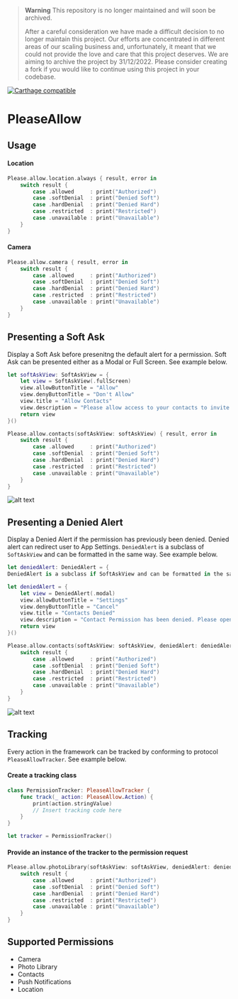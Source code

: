 > **Warning**
> This repository is no longer maintained and will soon be archived.
>
> After a careful consideration we have made a difficult decision to no longer maintain this project.
> Our efforts are concentrated in different areas of our scaling business and, unfortunately, it meant that we could not provide the love and care that this project deserves.
> We are aiming to archive the project by 31/12/2022.
> Please consider creating a fork if you would like to continue using this project in your codebase.

[![Carthage compatible](https://img.shields.io/badge/Carthage-compatible-4BC51D.svg?style=flat)](https://github.com/Carthage/Carthage)

# PleaseAllow

## Usage

#### Location
```swift
Please.allow.location.always { result, error in
    switch result {
        case .allowed     : print("Authorized")
        case .softDenial  : print("Denied Soft")
        case .hardDenial  : print("Denied Hard")
        case .restricted  : print("Restricted")
        case .unavailable : print("Unavailable")
    }
}
```

#### Camera
```swift
Please.allow.camera { result, error in
    switch result {
        case .allowed     : print("Authorized")
        case .softDenial  : print("Denied Soft")
        case .hardDenial  : print("Denied Hard")
        case .restricted  : print("Restricted")
        case .unavailable : print("Unavailable")
    }
}
```

## Presenting a Soft Ask

Display a Soft Ask before presenitng the default alert for a permission.
Soft Ask can be presented either as a Modal or Full Screen. See example below.


```swift
let softAskView: SoftAskView = {
    let view = SoftAskView(.fullScreen)
    view.allowButtonTitle = "Allow"
    view.denyButtonTitle = "Don't Allow"
    view.title = "Allow Contacts"
    view.description = "Please allow access to your contacts to invite people."
    return view
}()

Please.allow.contacts(softAskView: softAskView) { result, error in
    switch result {
        case .allowed     : print("Authorized")
        case .softDenial  : print("Denied Soft")
        case .hardDenial  : print("Denied Hard")
        case .restricted  : print("Restricted")
        case .unavailable : print("Unavailable")
    }
}
```

![alt text](/Screenshots/SoftAskView.png "")


## Presenting a Denied Alert

Display a Denied Alert if the permission has previously been denied. Denied alert can redirect user to App Settings.
`DeniedAlert` is a subclass of `SoftAskView` and can be formatted in the same way. See example below.


```swift
let deniedAlert: DeniedAlert = {
DeniedAlert is a subclass if SoftAskView and can be formatted in the same way.

let deniedAlert = {
    let view = DeniedAlert(.modal)
    view.allowButtonTitle = "Settings"
    view.denyButtonTitle = "Cancel"
    view.title = "Contacts Denied"
    view.description = "Contact Permission has been denied. Please open Settings and allow access to your contacts to invite people."
    return view
}()

Please.allow.contacts(softAskView: softAskView, deniedAlert: deniedAlert) { result, error in
    switch result {
        case .allowed     : print("Authorized")
        case .softDenial  : print("Denied Soft")
        case .hardDenial  : print("Denied Hard")
        case .restricted  : print("Restricted")
        case .unavailable : print("Unavailable")
    }
}
```

![alt text](/Screenshots/DeniedAlert.png "")


## Tracking

Every action in the framework can be tracked by conforming to protocol `PleaseAllowTracker`. See example below.

#### Create a tracking class
```swift
class PermissionTracker: PleaseAllowTracker {
    func track(_ action: PleaseAllow.Action) {
        print(action.stringValue)
        // Insert tracking code here
    }
}

let tracker = PermissionTracker()
```

#### Provide an instance of the tracker to the permission request
```swift
Please.allow.photoLibrary(softAskView: softAskView, deniedAlert: deniedAlert, tracker: tracker) { result, error in
    switch result {
        case .allowed     : print("Authorized")
        case .softDenial  : print("Denied Soft")
        case .hardDenial  : print("Denied Hard")
        case .restricted  : print("Restricted")
        case .unavailable : print("Unavailable")
    }
}
```

## Supported Permissions
- Camera
- Photo Library
- Contacts
- Push Notifications
- Location
